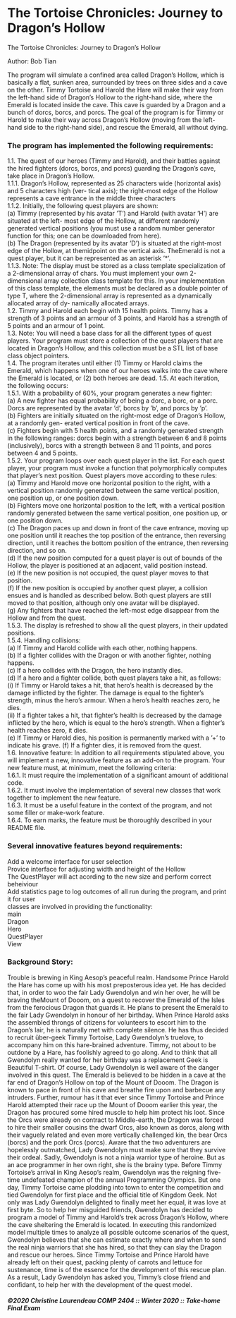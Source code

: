 # The Tortoise Chronicles: Journey to Dragon’s Hollow
The Tortoise Chronicles: Journey to Dragon’s Hollow

Author: Bob Tian

The program will simulate a confined area called Dragon’s Hollow, which is basically a flat, sunken area,
surrounded by trees on three sides and a cave on the other. Timmy Tortoise and Harold the Hare will make
their way from the left-hand side of Dragon’s Hollow to the right-hand side, where the Emerald is located
inside the cave. This cave is guarded by a Dragon and a bunch of dorcs, borcs, and porcs.
The goal of the program is for Timmy or Harold to make their way across Dragon’s Hollow (moving from
the left-hand side to the right-hand side), and rescue the Emerald, all without dying.


### The program has implemented the following requirements:
1.1. The quest of our heroes (Timmy and Harold), and their battles against the hired fighters (dorcs, borcs,
and porcs) guarding the Dragon’s cave, take place in Dragon’s Hollow. \
1.1.1. Dragon’s Hollow, represented as 25 characters wide (horizontal axis) and 5 characters high (ver-
tical axis); the right-most edge of the Hollow represents a cave entrance in the middle three
characters \
1.1.2. Initially, the following quest players are shown:\
(a) Timmy (represented by his avatar ’T’) and Harold (with avatar ’H’) are situated at the left-
most edge of the Hollow, at different randomly generated vertical positions (you must use a
random number generator function for this; one can be downloaded from here).\
(b) The Dragon (represented by its avatar ’D’) is situated at the right-most edge of the Hollow, at
themidpoint on the vertical axis. TheEmerald is not a quest player, but it can be represented
as an asterisk ’*’.\
1.1.3. Note: The display must be stored as a class template specialization of a 2-dimensional array of
chars. You must implement your own 2-dimensional array collection class template for this. In
your implementation of this class template, the elements must be declared as a double pointer
of type T, where the 2-dimensional array is represented as a dynamically allocated array of dy-
namically allocated arrays.\
1.2. Timmy and Harold each begin with 15 health points. Timmy has a strength of 3 points and an armour
of 3 points, and Harold has a strength of 5 points and an armour of 1 point.\
1.3. Note: You will need a base class for all the different types of quest players. Your program must store
a collection of the quest players that are located in Dragon’s Hollow, and this collection must be a
STL list of base class object pointers.\
1.4. The program iterates until either (1) Timmy or Harold claims the Emerald, which happens when one
of our heroes walks into the cave where the Emerald is located, or (2) both heroes are dead.
1.5. At each iteration, the following occurs:\
1.5.1. With a probability of 60%, your program generates a new fighter:\
(a) A new fighter has equal probability of being a dorc, a borc, or a porc. Dorcs are represented
by the avatar ’d’, borcs by ’b’, and porcs by ’p’.\
(b) Fighters are initially situated on the right-most edge of Dragon’s Hollow, at a randomly gen-
erated vertical position in front of the cave.\
(c) Fighters begin with 5 health points, and a randomly generated strength in the following
ranges: dorcs begin with a strength between 6 and 8 points (inclusively), borcs with a strength
between 8 and 11 points, and porcs between 4 and 5 points.\
1.5.2. Your program loops over each quest player in the list. For each quest player, your program must
invoke a function that polymorphically computes that player’s next position. Quest players
move according to these rules:\
(a) Timmy and Harold move one horizontal position to the right, with a vertical position randomly
generated between the same vertical position, one position up, or one position down.\
(b) Fighters move one horizontal position to the left, with a vertical position randomly generated
between the same vertical position, one position up, or one position down.\
(c) The Dragon paces up and down in front of the cave entrance, moving up one position until it
reaches the top position of the entrance, then reversing direction, until it reaches the bottom
position of the entrance, then reversing direction, and so on.\
(d) If the new position computed for a quest player is out of bounds of the Hollow, the player is
positioned at an adjacent, valid position instead.\
(e) If the new position is not occupied, the quest player moves to that position.\
(f) If the new position is occupied by another quest player, a collision ensues and is handled
as described below. Both quest players are still moved to that position, although only one
avatar will be displayed.\
(g) Any fighters that have reached the left-most edge disappear from the Hollow and from the
quest.\
1.5.3. The display is refreshed to show all the quest players, in their updated positions.\
1.5.4. Handling collisions:\
(a) If Timmy and Harold collide with each other, nothing happens.\
(b) If a fighter collides with the Dragon or with another fighter, nothing happens.\
(c) If a hero collides with the Dragon, the hero instantly dies.\
(d) If a hero and a fighter collide, both quest players take a hit, as follows:\
(i) If Timmy or Harold takes a hit, that hero’s health is decreased by the damage inflicted by
the fighter. The damage is equal to the fighter’s strength, minus the hero’s armour. When
a hero’s health reaches zero, he dies.\
(ii) If a fighter takes a hit, that fighter’s health is decreased by the damage inflicted by the
hero, which is equal to the hero’s strength. When a fighter’s health reaches zero, it dies.\
(e) If Timmy or Harold dies, his position is permanently marked with a ’+’ to indicate his grave.
(f) If a fighter dies, it is removed from the quest.\
1.6. Innovative feature: In addition to all requirements stipulated above, you will implement a new,
innovative feature as an add-on to the program. Your new feature must, at minimum, meet the
following criteria:\
1.6.1. It must require the implementation of a significant amount of additional code.\
1.6.2. It must involve the implementation of several new classes that work together to implement the
new feature.\
1.6.3. It must be a useful feature in the context of the program, and not some filler or make-work
feature.\
1.6.4. To earn marks, the feature must be thoroughly described in your README file.

### Several innovative features beyond requirements:
Add a welcome interface for user selection\
Provice interface for adjusting width and height of the Hollow\
The QuestPlayer will act acording to the new size and perform correct beheiviour\
Add statistics page to log outcomes of all run during the program, and print it for user\
classes are involved in providing the functionality:\
main\
Dragon\
Hero\
QuestPlayer\
View

### Background Story:
Trouble is brewing in King Aesop’s peaceful realm. Handsome Prince Harold the Hare has come up with
his most preposterous idea yet. He has decided that, in order to woo the fair Lady Gwendolyn and win her
over, he will be braving theMount of Dooom, on a quest to recover the Emerald of the Isles from the
ferocious Dragon that guards it. He plans to present the Emerald to the fair Lady Gwendolyn in honour
of her birthday. When Prince Harold asks the assembled throngs of citizens for volunteers to escort him
to the Dragon’s lair, he is naturally met with complete silence. He has thus decided to recruit über-geek
Timmy Tortoise, Lady Gwendolyn’s truelove, to accompany him on this hare-brained adventure. Timmy,
not about to be outdone by a Hare, has foolishly agreed to go along. And to think that all Gwendolyn really
wanted for her birthday was a replacement Geek is Beautiful T-shirt.
Of course, Lady Gwendolyn is well aware of the danger involved in this quest. The Emerald is believed
to be hidden in a cave at the far end of Dragon’s Hollow on top of the Mount of Dooom. The Dragon
is known to pace in front of his cave and breathe fire upon and barbecue any intruders. Further, rumour
has it that ever since Timmy Tortoise and Prince Harold attempted their race up the Mount of Dooom
earlier this year, the Dragon has procured some hired muscle to help him protect his loot. Since the Orcs
were already on contract to Middle-earth, the Dragon was forced to hire their smaller cousins the dwarf
Orcs, also known as dorcs, along with their vaguely related and even more vertically challenged kin, the
bear Orcs (borcs) and the pork Orcs (porcs). Aware that the two adventurers are hopelessly outmatched,
Lady Gwendolyn must make sure that they survive their ordeal.
Sadly, Gwendolyn is not a ninja warrior type of heroine. But as an ace programmer in her own right, she
is the brainy type. Before Timmy Tortoise’s arrival in King Aesop’s realm, Gwendolyn was the reigning
five-time undefeated champion of the annual Programming Olympics. But one day, Timmy Tortoise came
plodding into town to enter the competition and tied Gwendolyn for first place and the official title of
Kingdom Geek. Not only was Lady Gwendolyn delighted to finally meet her equal, it was love at first byte.
So to help her misguided friends, Gwendolyn has decided to program a model of Timmy and Harold’s trek
across Dragon’s Hollow, where the cave sheltering the Emerald is located. In executing this randomized
model multiple times to analyze all possible outcome scenarios of the quest, Gwendolyn believes that she
can estimate exactly where and when to send the real ninja warriors that she has hired, so that they can
slay the Dragon and rescue our heroes. Since Timmy Tortoise and Prince Harold have already left on their
quest, packing plenty of carrots and lettuce for sustenance, time is of the essence for the development of
this rescue plan. As a result, Lady Gwendolyn has asked you, Timmy’s close friend and confidant, to help
her with the development of the quest model.

##### ©2020 Christine Laurendeau COMP 2404 :: Winter 2020 :: Take-home Final Exam 
